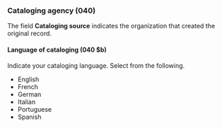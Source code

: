 ### Cataloging agency (040)

The field **Cataloging source** indicates the organization that created the original record.

#### Language of cataloging (040 $b)

Indicate your cataloging language. Select from the following.
- English  
- French  
- German  
- Italian  
- Portuguese  
- Spanish
